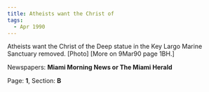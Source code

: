 ```yaml
---  
title: Atheists want the Christ of  
tags:  
  - Apr 1990  
---  
```

  
Atheists want the Christ of the Deep statue in the Key Largo Marine Sanctuary removed. [Photo] [More on 9Mar90 page 1BH.]  
  
Newspapers: **Miami Morning News or The Miami Herald**  
  
Page: **1**, Section: **B** 
